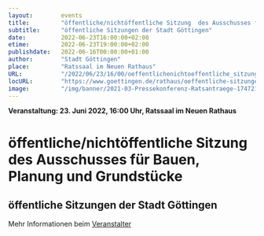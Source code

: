 ```yaml
---
layout:        events
title:         "öffentliche/nichtöffentliche Sitzung  des Ausschusses für Bauen, Planung und Grundstücke"
subtitle:      "öffentliche Sitzungen der Stadt Göttingen"
date:          2022-06-23T16:00:00+02:00
etime:         2022-06-23T19:00:00+02:00
publishdate:   2022-06-16T00:00:00+01:00
author:        "Stadt Göttingen"
place:         "Ratssaal im Neuen Rathaus"
URL:           "/2022/06/23/16/00/oeffentlichenichtoeffentliche_sitzung__des_ausschusses_fuer_bauen_planung_und_grundstuecke"
locURL:        "https://www.goettingen.de/rathaus/oeffentliche-sitzungen.html"
image:         "/img/banner/2021-03-Pressekonferenz-Ratsantraege-174721.png"
---
```


**Veranstaltung: 23. Juni 2022, 16:00 Uhr, Ratssaal im Neuen Rathaus**

öffentliche/nichtöffentliche Sitzung  des Ausschusses für Bauen, Planung und Grundstücke
===========

öffentliche Sitzungen der Stadt Göttingen
-----------



Mehr Informationen beim [Veranstalter](https://www.goettingen.de/rathaus/oeffentliche-sitzungen.html)
